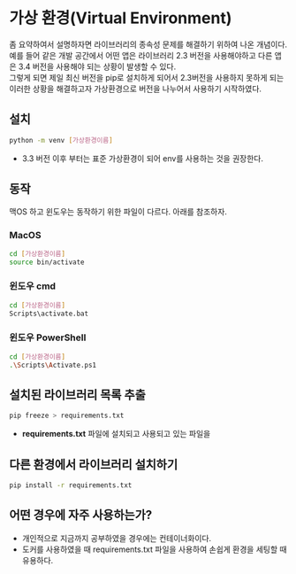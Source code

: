 # 가상 환경(Virtual Environment)

좀 요약하여서 설명하자면 라이브러리의 종속성 문제를 해결하기 위하여 나온 개념이다.  
예를 들어 같은 개발 공간에서 어떤 앱은 라이브러리 2.3 버전을 사용해야하고 다른 앱은 3.4 버전을 사용해야 되는 상황이 발생할 수 있다.  
   그렇게 되면 제일 최신 버전을 pip로 설치하게 되어서 2.3버전을 사용하지 못하게 되는  이러한 상황을 해결하고자 가상환경으로 버전을 나누어서 사용하기 시작하였다.


## 설치

```bash
python -m venv [가상환경이름]
```
* 3.3 버전 이후 부터는 표준 가상환경이 되어 env를 사용하는 것을 권장한다.

## 동작

맥OS 하고 윈도우는 동작하기 위한 파일이 다르다. 아래를 참조하자.

### MacOS

```bash
cd [가상환경이름]
source bin/activate
```

### 윈도우 cmd

```bash
cd [가상환경이름]
Scripts\activate.bat
```

### 윈도우 PowerShell

```bash
cd [가상환경이름]
.\Scripts\Activate.ps1
```

## 설치된 라이브러리 목록 추출

```bash
pip freeze > requirements.txt
```

* __requirements.txt__ 파일에 설치되고 사용되고 있는 파일을 

## 다른 환경에서 라이브러리 설치하기

```bash
pip install -r requirements.txt
```


## 어떤 경우에 자주 사용하는가?

* 개인적으로 지금까지 공부하였을 경우에는 컨테이너화이다.
* 도커를 사용하였을 때 requirements.txt 파일을 사용하여 손쉽게 환경을 세팅할 때 유용하다.